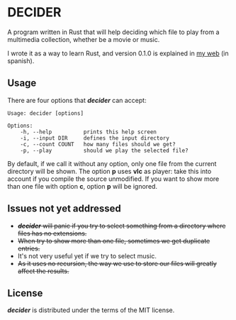 # DECIDER

A program written in Rust that will help deciding which file to play from a
multimedia collection, whether be a movie or music.

I wrote it as a way to learn Rust, and version 0.1.0 is explained in [my web](https://www.ylabs.es/article/empezando-con-rust/) (in spanish).


## Usage

There are four options that **_decider_** can accept:
```
Usage: decider [options]

Options:
    -h, --help          prints this help screen
    -i, --input DIR     defines the input directory
    -c, --count COUNT   how many files should we get?
    -p, --play          should we play the selected file?
```

By default, if we call it without any option, only one file from the current
directory will be shown. The option **p** uses **vlc** as player: take this
into account if you compile the source unmodified. If you want to show more
than one file with option **c**, option **p** will be ignored.


## Issues **not yet** addressed

* ~~**_decider_** will panic if you try to select something from a directory where
files has no extensions.~~
* ~~When try to show more than one file, sometimes we get duplicate entries.~~
* It's not very useful yet if we try to select music.
* ~~As it uses no recursion, the way we use to store our files will greatly affect
the results.~~

## License

**_decider_** is distributed under the terms of the MIT license.
